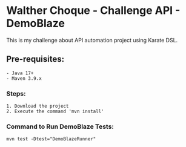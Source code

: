 # Walther Choque - Challenge API - DemoBlaze

This is my challenge about API automation project using Karate DSL.

## Pre-requisites:
    - Java 17+
    - Maven 3.9.x

### Steps:
    1. Download the project
    2. Execute the command 'mvn install'

### Command to Run DemoBlaze Tests:

    mvn test -Dtest="DemoBlazeRunner"



